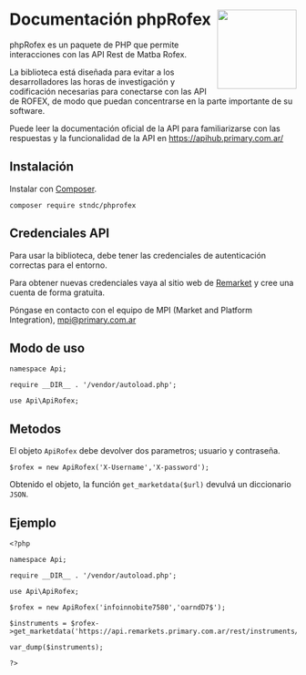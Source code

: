 # Documentación phpRofex <img src='https://raw.githubusercontent.com/matbarofex/rRofex/master/man/figures/logo.png' align="right" width="139px"/>

phpRofex es un paquete de PHP que permite interacciones con las API Rest de Matba Rofex.

La biblioteca está diseñada para evitar a los desarrolladores las horas de investigación y codificación necesarias para conectarse con las API de ROFEX, de modo que puedan concentrarse en la parte importante de su software.

Puede leer la documentación oficial de la API para familiarizarse con las respuestas y la funcionalidad de la API en https://apihub.primary.com.ar/

## Instalación

Instalar con [Composer](https://getcomposer.org/).

```
composer require stndc/phprofex
```

## Credenciales API

Para usar la biblioteca, debe tener las credenciales de autenticación correctas para el entorno.

Para obtener nuevas credenciales vaya al sitio web de [Remarket](https://remarkets.primary.ventures) y cree una cuenta de forma gratuita.

Póngase en contacto con el equipo de MPI (Market and Platform Integration), mpi@primary.com.ar

## Modo de uso

```
namespace Api;

require __DIR__ . '/vendor/autoload.php';

use Api\ApiRofex;
```

## Metodos

El objeto `ApiRofex` debe devolver dos parametros; usuario y contraseña.

```
$rofex = new ApiRofex('X-Username','X-password');
```

Obtenido el objeto, la función `get_marketdata($url)` devulvá un diccionario `JSON`.

## Ejemplo

```
<?php

namespace Api;

require __DIR__ . '/vendor/autoload.php';

use Api\ApiRofex;

$rofex = new ApiRofex('infoinnobite7580','oarndD7$');

$instruments = $rofex->get_marketdata('https://api.remarkets.primary.com.ar/rest/instruments/all');

var_dump($instruments);

?>
```
